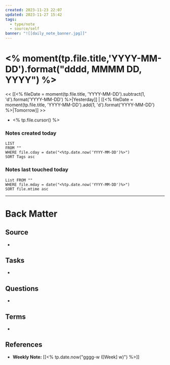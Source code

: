 ```yaml
---
created: 2023-11-23 22:07
updated: 2023-11-27 15:42
tags:
  - type/note
  - source/self
banner: "![[daily_note_banner.jpg]]"
---
```

# <% moment(tp.file.title,'YYYY-MM-DD').format("dddd, MMMM DD, YYYY") %>

<< [[<% fileDate = moment(tp.file.title, 'YYYY-MM-DD').subtract(1, 'd').format('YYYY-MM-DD') %>|Yesterday]] | [[<% fileDate = moment(tp.file.title, 'YYYY-MM-DD').add(1, 'd').format('YYYY-MM-DD') %>|Tomorrow]] >>

- <% tp.file.cursor() %>


### Notes created today
```dataview
LIST
FROM "" 
WHERE file.cday = date("<%tp.date.now('YYYY-MM-DD')%>") 
SORT Tags asc
```

### Notes last touched today
```dataview
List FROM "" 
WHERE file.mday = date("<%tp.date.now('YYYY-MM-DD')%>") 
SORT file.mtime asc
```
---
# Back Matter
## Source
<!-- Always keep a link to the source. --> 
- 

## Tasks
<!-- What remains to be done with this note? --> 
- 

## Questions
<!-- What remains for you to consider? --> 
- 

## Terms
<!-- Links to definition pages -->
- 

## References
<!-- Links to pages not referenced in the content -->
- **Weekly Note:** [[<% tp.date.now("gggg-w ([Week] w)") %>]]

